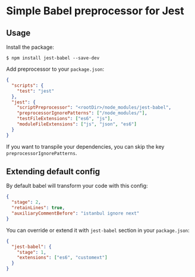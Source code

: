 # Simple Babel preprocessor for Jest

## Usage

Install the package:

    $ npm install jest-babel --save-dev

Add preprocessor to your `package.json`:

```json
{
  "scripts": {
    "test": "jest"
  },
  "jest": {
    "scriptPreprocessor": "<rootDir>/node_modules/jest-babel",
    "preprocessorIgnorePatterns": ["/node_modules/"],
    "testFileExtensions": ["es6", "js"],
    "moduleFileExtensions": ["js", "json", "es6"]
  }
}
```

If you want to transpile your dependencies, you can skip the key `preprocessorIgnorePatterns`.

## Extending default config

By default babel will transform your code with this config:

```json
{
  "stage": 2,
  "retainLines": true,
  "auxiliaryCommentBefore": "istanbul ignore next"
}
```

You can override or extend it with `jest-babel` section in your `package.json`:

```json
{
  "jest-babel": {
    "stage": 1,
    "extensions": ["es6", "customext"]
  }
}
```
